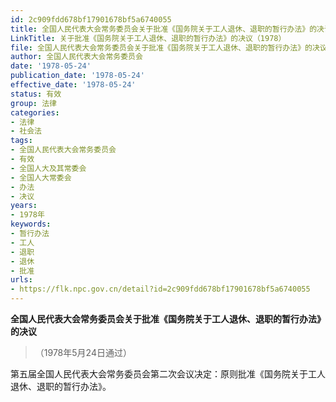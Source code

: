 ```yaml
---
id: 2c909fdd678bf17901678bf5a6740055
title: 全国人民代表大会常务委员会关于批准《国务院关于工人退休、退职的暂行办法》的决议
LinkTitle: 关于批准《国务院关于工人退休、退职的暂行办法》的决议（1978）
file: 全国人民代表大会常务委员会关于批准《国务院关于工人退休、退职的暂行办法》的决议_19780524_2c909fdd678bf17901678bf5a6740055.docx
author: 全国人民代表大会常务委员会
date: '1978-05-24'
publication_date: '1978-05-24'
effective_date: '1978-05-24'
status: 有效
group: 法律
categories:
- 法律
- 社会法
tags:
- 全国人民代表大会常务委员会
- 有效
- 全国人大及其常委会
- 全国人大常委会
- 办法
- 决议
years:
- 1978年
keywords:
- 暂行办法
- 工人
- 退职
- 退休
- 批准
urls:
- https://flk.npc.gov.cn/detail?id=2c909fdd678bf17901678bf5a6740055
---
```


**全国人民代表大会常务委员会关于批准《国务院关于工人退休、退职的暂行办法》的决议**

> （1978年5月24日通过）

第五届全国人民代表大会常务委员会第二次会议决定：原则批准《国务院关于工人退休、退职的暂行办法》。
